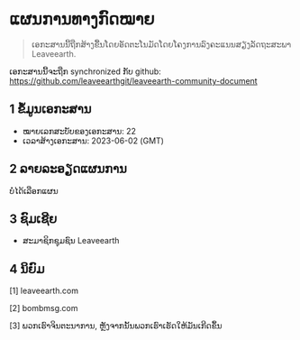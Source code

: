 # ແຜນການທາງກົດໝາຍ

>ເອກະສານນີ້ຖືກສ້າງຂື້ນໂດຍອັດຕະໂນມັດໂດຍໂຄງການລົງຄະແນນສຽງລັດຖະສະພາ Leaveearth.

ເອກະສານນີ້ຈະຖືກ synchronized ກັບ github: https://github.com/leaveearthgit/leaveearth-community-document

## 1 ຂໍ້ມູນເອກະສານ

- ໝາຍເລກສະບັບຂອງເອກະສານ: 22
- ເວລາສ້າງເອກະສານ: 2023-06-02 (GMT)

## 2 ລາຍລະອຽດແຜນການ

ບໍ່ໄດ້ເລືອກແຜນ

## 3 ຊົມເຊີຍ
* ສະມາຊິກຊຸມຊົນ Leaveearth

## 4 ນິຍົມ
[1] leaveearth.com

[2] bombmsg.com

[3] ພວກເຮົາຈິນຕະນາການ, ຫຼັງຈາກນັ້ນພວກເຮົາເຮັດໃຫ້ມັນເກີດຂຶ້ນ